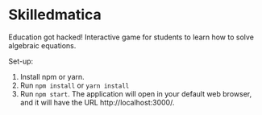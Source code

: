 # Skilledmatica

Education got hacked! Interactive game for students to learn how to solve algebraic equations.

Set-up:

1. Install npm or yarn.
2. Run `npm install` or `yarn install`
3. Run `npm start`. The application will open in your default web browser, and it will have the URL http://localhost:3000/.
